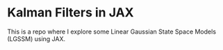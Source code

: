 # Kalman Filters in JAX

This is a repo where I explore some Linear Gaussian State Space Models (LGSSM) using JAX.

